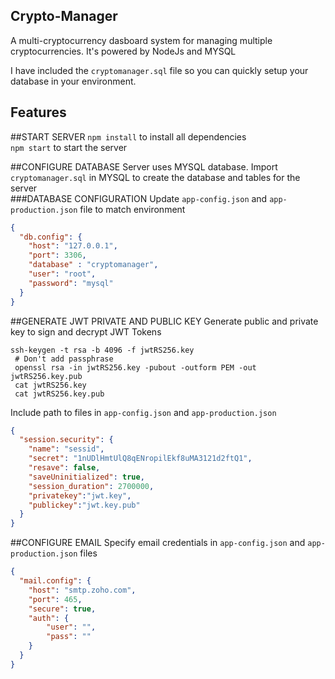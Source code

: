 **Crypto-Manager**
- 
A multi-cryptocurrency dasboard system for managing multiple cryptocurrencies.
It's powered by NodeJs and MYSQL

I have included the `cryptomanager.sql` file so you can quickly setup your database in your environment.

**Features**
- 


##START SERVER
`npm install` to install all dependencies
<br/>
`npm start` to start the server


##CONFIGURE DATABASE
Server uses MYSQL database. Import `cryptomanager.sql` in MYSQL to create the database and tables for the server
</br>
###DATABASE CONFIGURATION
Update `app-config.json` and `app-production.json` file to match environment
```json
{
  "db.config": {
    "host": "127.0.0.1",
    "port": 3306,
    "database" : "cryptomanager",
    "user": "root",
    "password": "mysql"
  }
}
``` 


##GENERATE JWT PRIVATE AND PUBLIC KEY
Generate public and private key to sign and decrypt JWT Tokens
```
ssh-keygen -t rsa -b 4096 -f jwtRS256.key
 # Don't add passphrase
 openssl rsa -in jwtRS256.key -pubout -outform PEM -out jwtRS256.key.pub
 cat jwtRS256.key
 cat jwtRS256.key.pub
``` 
Include path to files in `app-config.json` and `app-production.json`
```json
{
  "session.security": {
    "name": "sessid",
    "secret": "1nUDlHmtUlQ8qENropilEkf8uMA3121d2ftQ1",
    "resave": false,
    "saveUninitialized": true,
    "session_duration": 2700000,
    "privatekey":"jwt.key",
    "publickey":"jwt.key.pub"
  }
}
```

##CONFIGURE EMAIL
Specify email credentials in `app-config.json` and `app-production.json` files
```json
{
  "mail.config": {
    "host": "smtp.zoho.com",
    "port": 465,
    "secure": true,
    "auth": {
        "user": "",
        "pass": ""
    }
  }
}
```
